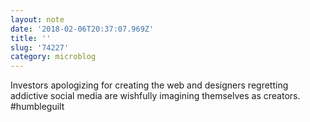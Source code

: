 ```yaml
---
layout: note
date: '2018-02-06T20:37:07.969Z'
title: ''
slug: '74227'
category: microblog
---
```

Investors apologizing for creating the web and designers regretting addictive social media are wishfully imagining themselves as creators. #humbleguilt
